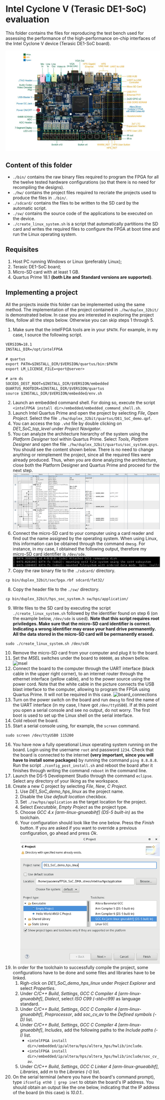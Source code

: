 # Intel Cyclone V (Terasic DE1-SoC) evaluation

This folder contains the files for reproducing the test bench used for assessing the performance of the high-performance on-chip interfaces of the Intel Cyclone V device (Terasic DE1-SoC board).

![de1_soc](img/de1_soc.png "DE1-SoC board")

## Content of this folder

* `./bin/` contains the raw binary files required to program the FPGA for all the twelve tested hardware configurations (so that there is no need for recompiling the designs).
* `./hw/` contains the project files required to recriate the projects used to produce the files in `./bin/`.
* `./sdcard/` contains the files to be written to the SD card by the automatic script.
* `./sw/` contains the source code of the applications to be executed on the device.
* `./create_linux_system.sh` is a script that automatically partitions the SD card and writes the required files to configure the FPGA at boot time and run the Linux operating system.

## Requisites

1. Host PC running Windows or Linux (preferably Linux);
2. Terasic DE1-SoC board;
3. Micro-SD card with at least 1 GB.
4. Quartus Prime 18.1 **(both Lite and Standard versions are supported)**.

## Implementing a project

All the projects inside this folder can be implemented using the same method. The implementation of the project contained in `./hw/duplex_32bit/` is demonstrated below. In case you are interested in exploring the project files, follow all the steps below. Otherwise you can skip steps 1 through 5.

1. Make sure that the intelFPGA tools are in your `$PATH`. For example, in my case, I source the following script.
```
VERSION=18.1
INSTALL_DIR=/opt/intelFPGA

# quartus
export PATH=$INSTALL_DIR/$VERSION/quartus/bin:$PATH
export LM_LICENSE_FILE=<port@server>

# arm ds
SOCEDS_DEST_ROOT=$INSTALL_DIR/$VERSION/embedded
QUARTUS_ROOTDIR=$INSTALL_DIR/$VERSION/quartus
source $INSTALL_DIR/$VERSION/embedded/env.sh
```
2. Launch an embedded command shell. For doing so, execute the script `<intelFPGA install dir>/embedded/embedded_command_shell.sh`.
3. Launch Intel Quartus Prime and open the project by selecting *File*, *Open Project*. Select the file `./hw/duplex_32bit/quartus/DE1_SoC_demo.qpf`.
4. You can access the top `.vhd` file by double clicking on *DE1_SoC_top_level* under *Project Navigator*.
5. You can analyze the architecture hierarchy of the system using the *Platform Designer* tool within Quartus Prime. Select *Tools*, *Platform Designer* and open the file `./hw/duplex_32bit/quartus/soc_system.qsys`. You should see the content shown below. There is no need to change anything or reimplement the project, since all the required files were already produced. Thus, when you are done analyzing the architecture, close both the Platform Designer and Quartus Prime and proceed for the next step.
![platform_designer](img/platform_designer.png "Platform Designer")
6. Connect the micro-SD card to your computer using a card reader and find out the name assigned by the operating system. When using Linux, this information can be obtained through the command `dmesg`. For instance, in my case, I obtained the following output, therefore my micro-SD card identifier is `/dev/sde`.
![dmesg_output](img/dmesg_output.png "dmesg output")
7. Copy the raw binary file to the `./sdcard/` directory.
```
cp bin/duplex_32bit/socfpga.rbf sdcard/fat32/
```
8. Copy the header file to the `./sw/` directory.
```
cp bin/duplex_32bit/hps_soc_system.h sw/hps/application/
```
9. Write files to the SD card by executing the script `./create_linux_system.sh` followed by the identifier found on step 6 (on the example below, `/dev/sde` is used). **Note that this script requires root priviledges. Make sure that the micro-SD card identifier is correct. Indicating a wrong identifier may erase your hard drive permanently. All the data stored in the micro-SD card will be permanently erased.**
```
sudo ./create_linux_system.sh /dev/sdX
```
10. Remove the micro-SD card from your computer and plug it to the board.
11. Set the *MSEL* switches under the board to `000000`, as shown bellow.
![msel](img/msel.png "MSEL")
12. Connect the board to the computer through the UART interface (black cable in the upper right corner), to an internet router through the ethernet interface (yellow cable), and to the power source using the power cord. Note that the white cable in the picture connects the USB blast interface to the computer, allowing to program the FPGA using Quartus Prime. It will not be required in this case.
![board_connections](img/board_connections.png "board connections")
13. Turn on the power switch on the board and run `dmesg` to find the name of the UART interface (in my case, I have got `/dev/ttyUSB0`). If at this point you open a serial console and see no output, do not worry. The first boot is used to set up the Linux shell on the serial interface.
14. Cold reboot the board.
15. Start a serial console using, for example, the `screen` command.
```
sudo screen /dev/ttyUSB0 115200
```
16. You have now a fully operational Linux operating system running on the board. Login using the username `root` and password `1234`. Check that the board is connected to the internet **(very important, since you will have to install some packages)** by running the command `ping 8.8.8.8`. Run the script `./config_post_install.sh` and reboot the board after it finishes through writing the command `reboot` in the command line.
17. Launch the DS-5 Development Studio through the command `eclipse`. Select any directory of your liking as the workspace.
18. Create a new C project by selecting *File*, *New*, *C Project*.
    1. Use *DE1_SoC_demo_hps_linux* as the project name.
    2. Disable the *Use default location* checkbox.
    3. Set `./sw/hps/application` as the target location for the project.
    4. Select *Executable*, *Empty Project* as the project type.
    5. Choose *GCC 4.x [arm-linux-gnueabihf] \(DS-5 built-in)* as the toolchain.
    6. Your configuration should look like the one below. Press the *Finish* button. If you are asked if you want to override a previous configuration, go ahead and press *Ok*.
    ![ds5_new_project](img/ds5_new_project.png "DS5 New Project")
19. In order for the toolchain to successfully compile the project, some configurations have to be done and some files and libraries have to be linked.
    1. Righ-click on *DE1_SoC_demo_hps_linux* under *Project Explorer* and select *Properties*.
    2. Under *C/C++ Build*, *Settings*, *GCC C Compiler 4 [arm-linux-gnueabihf]*, *Dialect*, select *ISO C99 (-std=c99)* as language standard.
    3. Under *C/C++ Build*, *Settings*, *GCC C Compiler 4 [arm-linux-gnueabihf]*, *Preprocessor*, add *soc_cv_av* to the *Defined symbols (-D)* list.
    4. Under *C/C++ Build*, *Settings*, *GCC C Compiler 4 [arm-linux-gnueabihf]*, *Includes*, add the following paths to the *Include paths (-I)* list.
        - `<intelFPGA install dir>/embedded/ip/altera/hps/altera_hps/hwlib/include`.
        - `<intelFPGA install dir>/embedded/ip/altera/hps/altera_hps/hwlib/include/soc_cv_av`.
	5. Under *C/C++ Build*, *Settings*, *GCC C Linker 4 [arm-linux-gnueabihf]*, *Libraries*, add *m* to the *Libraries (-l)* list.
20. On the serial terminal (where you have the board's command prompt), type `ifconfig eth0 | grep inet` to obtain the board's IP address. You should obtain an output like the one below, indicating that the IP address of the board (in this case) is *10.0.1.*.
